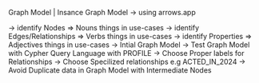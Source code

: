


 Graph Model | Insance Graph Model 
 -> using arrows.app


-> identify Nodes => Nouns things in use-cases
-> identify Edges/Relationships => Verbs things in use-cases
-> identify Properties => Adjectives things in use-cases
-> Intial Graph Model
-> Test Graph Model with Cypher Query Language with PROFILE
-> Choose Proper labels for Relationships
-> Choose Specilized relationships e.g ACTED_IN_2024
-> Avoid Duplicate data in Graph Model with Intermediate Nodes